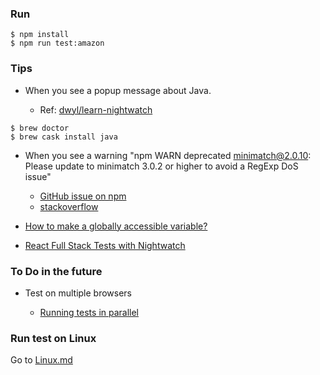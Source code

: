 ### Run

```
$ npm install
$ npm run test:amazon
```


### Tips

* When you see a popup message about Java.

  - Ref: [dwyl/learn-nightwatch](https://github.com/dwyl/learn-nightwatch)

```
$ brew doctor
$ brew cask install java
```

* When you see a warning "npm WARN deprecated minimatch@2.0.10: Please update to minimatch 3.0.2 or higher to avoid a RegExp DoS issue"

  - [GitHub issue on npm](https://github.com/npm/npm/issues/13323)
  - [stackoverflow](https://stackoverflow.com/questions/38046392/npm-warn-deprecated-minimatch2-0-10-please-update-to-minimatch-3-0-2-or-higher)


* [How to make a globally accessible variable?](https://stackoverflow.com/questions/25067391/how-to-make-a-globally-accessible-variable/)

* [React Full Stack Tests with Nightwatch](https://blog.parsable.com/react-full-stack-tests-and-continuous-delivery-part-1-4-nightwatch-c378b6fbac8a)


### To Do in the future

* Test on multiple browsers
  
  - [Running tests in parallel](http://nightwatchjs.org/blog/testing-webrtc-apps-with-nightwatch/#runningtestsinparallel) 

### Run test on Linux

Go to [Linux.md](https://github.com/watarumohawk/nightwatchjs-e2e/blob/master/Linux.md)
